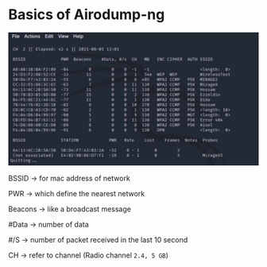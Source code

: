 # Basics of Airodump-ng

![image.png](<../../../.gitbook/assets/image (1).png>)

BSSID → for mac address of network

PWR → which define the nearest network

Beacons → like a broadcast message

\#Data → number of data

\#/S → number of packet received in the last 10 second

CH → refer to channel (Radio channel `2.4, 5 GB`)
